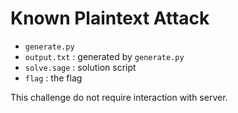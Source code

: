 # Known Plaintext Attack

* `generate.py`
* `output.txt` : generated by `generate.py`
* `solve.sage` : solution script
* `flag` : the flag

This challenge do not require interaction with server.

